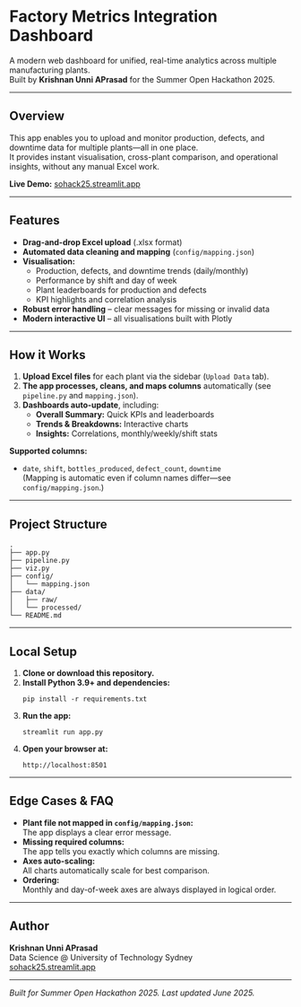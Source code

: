 # Factory Metrics Integration Dashboard

A modern web dashboard for unified, real-time analytics across multiple manufacturing plants.  
Built by **Krishnan Unni APrasad** for the Summer Open Hackathon 2025.

---

## Overview

This app enables you to upload and monitor production, defects, and downtime data for multiple plants—all in one place.  
It provides instant visualisation, cross-plant comparison, and operational insights, without any manual Excel work.

**Live Demo:** [sohack25.streamlit.app](https://sohack25.streamlit.app/)

---

## Features

- **Drag-and-drop Excel upload** (.xlsx format)
- **Automated data cleaning and mapping** (`config/mapping.json`)
- **Visualisation:**
    - Production, defects, and downtime trends (daily/monthly)
    - Performance by shift and day of week
    - Plant leaderboards for production and defects
    - KPI highlights and correlation analysis
- **Robust error handling** – clear messages for missing or invalid data
- **Modern interactive UI** – all visualisations built with Plotly

---

## How it Works

1. **Upload Excel files** for each plant via the sidebar (`Upload Data` tab).
2. **The app processes, cleans, and maps columns** automatically (see `pipeline.py` and `mapping.json`).
3. **Dashboards auto-update**, including:
    - **Overall Summary:** Quick KPIs and leaderboards
    - **Trends & Breakdowns:** Interactive charts
    - **Insights:** Correlations, monthly/weekly/shift stats

**Supported columns:**  
- `date`, `shift`, `bottles_produced`, `defect_count`, `downtime`  
(Mapping is automatic even if column names differ—see `config/mapping.json`.)

---

## Project Structure

```
.
├── app.py
├── pipeline.py
├── viz.py
├── config/
│   └── mapping.json
├── data/
│   ├── raw/
│   └── processed/
└── README.md
```

---

## Local Setup

1. **Clone or download this repository.**
2. **Install Python 3.9+ and dependencies:**
    ```
    pip install -r requirements.txt
    ```
3. **Run the app:**
    ```
    streamlit run app.py
    ```
4. **Open your browser at:**
    ```
    http://localhost:8501
    ```

---

## Edge Cases & FAQ

- **Plant file not mapped in `config/mapping.json`:**  
  The app displays a clear error message.
- **Missing required columns:**  
  The app tells you exactly which columns are missing.
- **Axes auto-scaling:**  
  All charts automatically scale for best comparison.
- **Ordering:**  
  Monthly and day-of-week axes are always displayed in logical order.

---

## Author

**Krishnan Unni APrasad**  
Data Science @ University of Technology Sydney  
[sohack25.streamlit.app](https://sohack25.streamlit.app/)

---

*Built for Summer Open Hackathon 2025. Last updated June 2025.*
